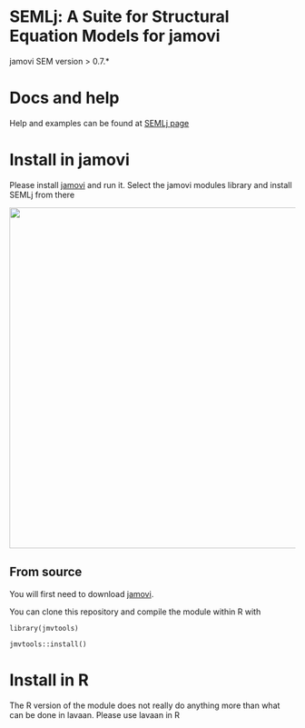 # SEMLj: A Suite for Structural Equation Models for jamovi

jamovi SEM
version > 0.7.*


# Docs and help

Help and examples can be found at [SEMLj page](https://semlj.github.io/)

# Install in jamovi

Please install [jamovi](https://www.jamovi.org/download.html) and run it. Select the jamovi modules library and install SEMLj from there


<center>
<img width="600" src="https://semlj.github.io/install.png" class="img-responsive" alt="">
</center>


## From source


You will first need to download [jamovi](https://www.jamovi.org/download.html). 


You can clone this repository and compile the module within R with 

```
library(jmvtools)

jmvtools::install()

```

# Install in R

The R version of the module does not really do anything more than what can be done in lavaan. Please use lavaan in R



